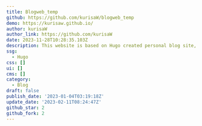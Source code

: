 ```yaml
---
title: Blogweb_temp
github: https://github.com/kurisaW/blogweb_temp
demo: https://kurisaw.github.io/
author: kurisaW
author_link: https://github.com/kurisaW
date: 2023-11-28T10:28:35.103Z
description: This website is based on Hugo created personal blog site, welcome your visit!
ssg:
  - Hugo
css: []
ui: []
cms: []
category:
  - Blog
draft: false
publish_date: '2023-01-04T03:19:18Z'
update_date: '2023-02-11T08:24:47Z'
github_star: 2
github_fork: 2
---
```


